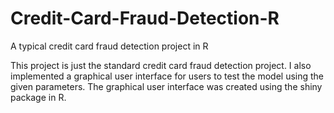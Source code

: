 # Credit-Card-Fraud-Detection-R
A typical credit card fraud detection project in R

This project is just the standard credit card fraud detection project.
I also implemented a graphical user interface for users to test the model using the given parameters.
The graphical user interface was created using the shiny package in R.

